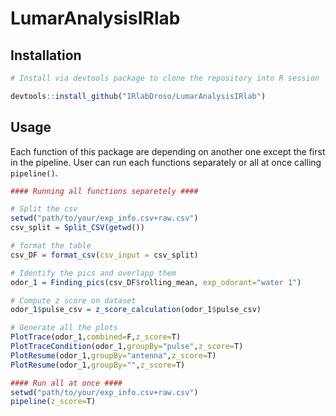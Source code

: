 # LumarAnalysisIRlab
## Installation

```R
# Install via devtools package to clone the repository into R session 

devtools::install_github("IRlabDroso/LumarAnalysisIRlab")
```

## Usage

Each function of this package are depending on another one except the first in the pipeline. User can run each functions separately or all at once calling `pipeline()`.

```R
#### Running all functions separetely ####

# Split the csv 
setwd("path/to/your/exp_info.csv+raw.csv")
csv_split = Split_CSV(getwd())

# format the table 
csv_DF = format_csv(csv_input = csv_split)

# Identify the pics and overlapp them
odor_1 = Finding_pics(csv_DF$rolling_mean, exp_odorant="water 1")

# Compute z score on dataset
odor_1$pulse_csv = z_score_calculation(odor_1$pulse_csv)

# Generate all the plots
PlotTrace(odor_1,combined=F,z_score=T)
PlotTraceCondition(odor_1,groupBy="pulse",z_score=T)
PlotResume(odor_1,groupBy="antenna",z_score=T)
PlotResume(odor_1,groupBy="",z_score=T)

#### Run all at once ####
setwd("path/to/your/exp_info.csv+raw.csv")
pipeline(z_score=T)

```

